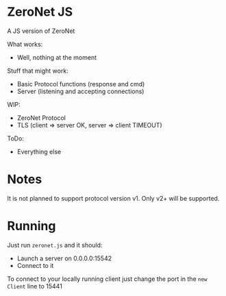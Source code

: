 # ZeroNet JS

A JS version of ZeroNet

What works:

-   Well, nothing at the moment

Stuff that might work:

-   Basic Protocol functions (response and cmd)
-   Server (listening and accepting connections)

WIP:

-   ZeroNet Protocol
-   TLS (client => server OK, server => client TIMEOUT)

ToDo:

-   Everything else

# Notes

It is not planned to support protocol version v1. Only v2+ will be supported.

# Running

Just run `zeronet.js` and it should:

-   Launch a server on 0.0.0.0:15542
-   Connect to it

To connect to your locally running client just change the port in the `new Client` line to 15441
